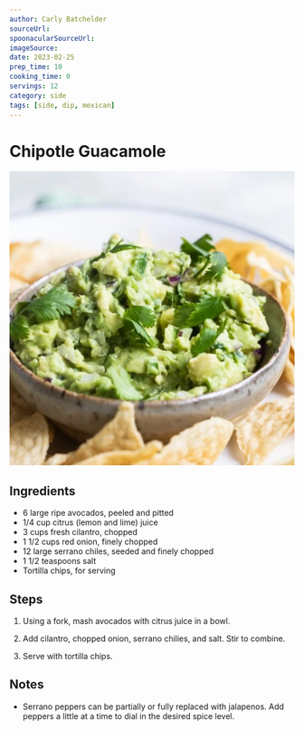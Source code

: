 ```yaml
---
author: Carly Batchelder
sourceUrl: 
spoonacularSourceUrl: 
imageSource:
date: 2023-02-25
prep_time: 10
cooking_time: 0
servings: 12
category: side
tags: [side, dip, mexican]
---
```

# Chipotle Guacamole

![Image of Chipotle Guacamole](../img/chipotle-guacamole.jpeg)

## Ingredients
- 6 large ripe avocados, peeled and pitted
- 1/4 cup citrus (lemon and lime) juice
- 3 cups fresh cilantro, chopped
- 1 1/2 cups red onion, finely chopped
- 12 large serrano chiles, seeded and finely chopped
- 1 1/2 teaspoons salt
- Tortilla chips, for serving

## Steps
1. Using a fork, mash avocados with citrus juice in a bowl.

2. Add cilantro, chopped onion, serrano chilies, and salt.  Stir to combine.

3. Serve with tortilla chips.

## Notes
- Serrano peppers can be partially or fully replaced with jalapenos.  Add peppers a little at a time to dial in the desired spice level.